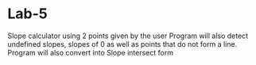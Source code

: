 # Lab-5
Slope calculator using 2 points given by the user
Program will also detect undefined slopes, slopes of 0 as well as points that do not form a line.
Program will also convert into Slope intersect form
